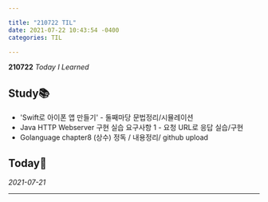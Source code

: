 ```yaml
---

title: "210722 TIL"
date: 2021-07-22 10:43:54 -0400
categories: TIL

---
```


**210722** _Today I Learned_

## Study📚

  * 'Swift로 아이폰 앱 만들기' - 둘째마당 문법정리/시뮬레이션
  * Java HTTP Webserver 구현 실습 요구사항 1 - 요청 URL로 응답 실습/구현
  * Golanguage chapter8 (상수) 정독 / 내용정리/ github upload

## Today🍓



_2021-07-21_



---